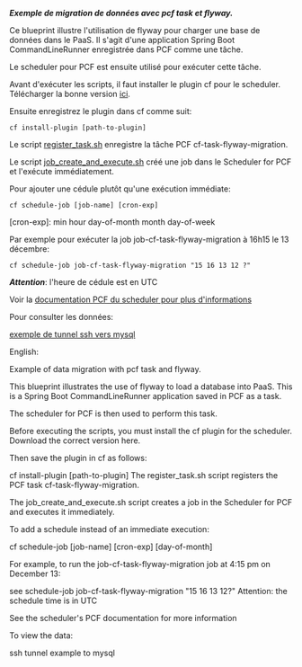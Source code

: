 
***Exemple de migration de données avec **pcf** task et **flyway**.***

Ce blueprint illustre l'utilisation de flyway pour charger une base de données dans le PaaS. Il s'agit d'une application Spring Boot CommandLineRunner enregistrée dans PCF comme une tâche.

Le scheduler pour PCF est ensuite utilisé pour exécuter cette tâche.

Avant d'exécuter les scripts, il faut installer le plugin cf pour le scheduler.
Télécharger la bonne version [ici](https://network.pivotal.io/products/p-scheduler-for-pcf).

Ensuite enregistrez le plugin dans cf comme suit:
```
cf install-plugin [path-to-plugin]
```

Le script [register_task.sh](register_task.sh) enregistre la tâche PCF cf-task-flyway-migration.

Le script [job_create_and_execute.sh](job_create_and_execute.sh) créé une job dans le Scheduler for PCF et l'exécute immédiatement.

Pour ajouter une cédule plutôt qu'une exécution immédiate:

```
cf schedule-job [job-name] [cron-exp]
````

[cron-exp]: min hour day-of-month month day-of-week 

Par exemple pour exécuter la job job-cf-task-flyway-migration à 16h15 le 13 décembre:
```
cf schedule-job job-cf-task-flyway-migration "15 16 13 12 ?"
````
***Attention***: l'heure de cédule est en UTC

Voir la [documentation PCF du scheduler pour plus d'informations](https://docs.pivotal.io/pcf-scheduler/1-1/using-jobs.html)


Pour consulter les données:

[exemple de tunnel ssh vers mysql](https://confluence.dev.desjardins.com/display/POBLM/SSH+-+Tunnel+SSH+vers+MySQL)

English:

Example of data migration with pcf task and flyway.

This blueprint illustrates the use of flyway to load a database into PaaS. This is a Spring Boot CommandLineRunner application saved in PCF as a task.

The scheduler for PCF is then used to perform this task.

Before executing the scripts, you must install the cf plugin for the scheduler. Download the correct version here.

Then save the plugin in cf as follows:

cf install-plugin [path-to-plugin]
The register_task.sh script registers the PCF task cf-task-flyway-migration.

The job_create_and_execute.sh script creates a job in the Scheduler for PCF and executes it immediately.

To add a schedule instead of an immediate execution:

cf schedule-job [job-name] [cron-exp]
[day-of-month]

For example, to run the job-cf-task-flyway-migration job at 4:15 pm on December 13:

see schedule-job job-cf-task-flyway-migration "15 16 13 12?"
Attention: the schedule time is in UTC

See the scheduler's PCF documentation for more information

To view the data:

ssh tunnel example to mysql
